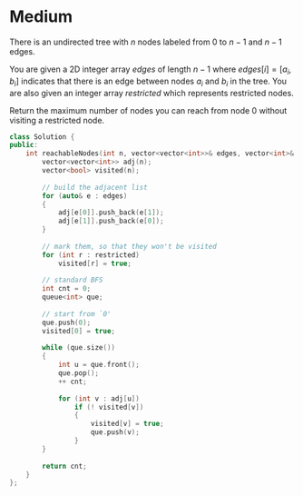 # Medium

There is an undirected tree with $n$ nodes labeled from $0$ to $n - 1$ and $n - 1$ edges.

You are given a 2D integer array $edges$ of length $n - 1$ where $edges[i] = [a_i, b_i]$ indicates that there is an edge between nodes $a_i$ and $b_i$ in the tree. You are also given an integer array $restricted$ which represents restricted nodes.

Return the maximum number of nodes you can reach from node $0$ without visiting a restricted node.

```cpp
class Solution {
public:
    int reachableNodes(int n, vector<vector<int>>& edges, vector<int>& restricted) {
        vector<vector<int>> adj(n);
        vector<bool> visited(n);
        
        // build the adjacent list
        for (auto& e : edges)
        {
            adj[e[0]].push_back(e[1]);
            adj[e[1]].push_back(e[0]);
        }
        
        // mark them, so that they won't be visited
        for (int r : restricted)
            visited[r] = true;
        
        // standard BFS
        int cnt = 0;
        queue<int> que;
        
        // start from `0'
        que.push(0);
        visited[0] = true;
        
        while (que.size())
        {
            int u = que.front();
            que.pop();
            ++ cnt;
            
            for (int v : adj[u])
                if (! visited[v])
                {
                    visited[v] = true;
                    que.push(v);
                }
        }
        
        return cnt;
    }
};
```
